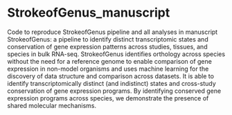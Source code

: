 # StrokeofGenus_manuscript
Code to reproduce StrokeofGenus pipeline and all analyses in manuscript
StrokeofGenus: a pipeline to identify distinct transcriptomic states and conservation of gene expression patterns across studies, tissues, and species in bulk RNA-seq. 
StrokeofGenus identifies orthology across species without the need for a reference genome to enable comparison of gene expression in non-model organisms and uses machine learning for the discovery of data structure and comparison across datasets.
It is able to identify transcriptomically distinct (and indistinct) states and cross-study conservation of gene expression programs. By identifying conserved gene expression programs across species, we demonstrate the presence of shared molecular mechanisms.
